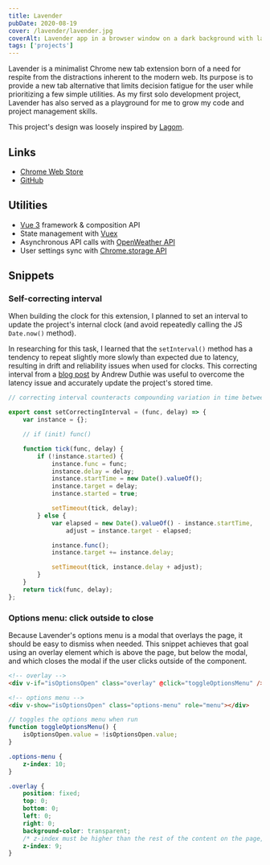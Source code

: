 ```yaml
---
title: Lavender
pubDate: 2020-08-19
cover: /lavender/lavender.jpg
coverAlt: Lavender app in a browser window on a dark background with lavender plants, moon and stars
tags: ['projects']
---
```


Lavender is a minimalist Chrome new tab extension born of a need for respite from the distractions inherent to the modern web. Its purpose is to provide a new tab alternative that limits decision fatigue for the user while prioritizing a few simple utilities. As my first solo development project, Lavender has also served as a playground for me to grow my code and project management skills.

This project's design was loosely inspired by [Lagom](http://lagom.io).

## Links

- [Chrome Web Store](https://chrome.google.com/webstore/detail/lavender-new-tab/ffobepdbanoiodmfimpmanafepclokbc)
- [GitHub](https://github.com/fvrests/lavender)

## Utilities

- [Vue 3](https://vuejs.org) framework & composition API
- State management with [Vuex](https://vuex.vuejs.org)
- Asynchronous API calls with [OpenWeather API](https://openweathermap.org/)
- User settings sync with [Chrome.storage API](https://developer.chrome.com/docs/extensions/reference/storage/)

## Snippets

### Self-correcting interval

When building the clock for this extension, I planned to set an interval to update the project's internal clock (and avoid repeatedly calling the JS `Date.now()` method).

In researching for this task, I learned that the `setInterval()` method has a tendency to repeat slightly more slowly than expected due to latency, resulting in drift and reliability issues when used for clocks. This correcting interval from a [blog post](https://andrewduthie.com/2013/12/31/creating-a-self-correcting-alternative-to-javascripts-setinterval/) by Andrew Duthie was useful to overcome the latency issue and accurately update the project's stored time.

```js
// correcting interval counteracts compounding variation in time between ticks that would occur using setInterval

export const setCorrectingInterval = (func, delay) => {
	var instance = {};

	// if (init) func()

	function tick(func, delay) {
		if (!instance.started) {
			instance.func = func;
			instance.delay = delay;
			instance.startTime = new Date().valueOf();
			instance.target = delay;
			instance.started = true;

			setTimeout(tick, delay);
		} else {
			var elapsed = new Date().valueOf() - instance.startTime,
				adjust = instance.target - elapsed;

			instance.func();
			instance.target += instance.delay;

			setTimeout(tick, instance.delay + adjust);
		}
	}
	return tick(func, delay);
};
```

### Options menu: click outside to close

Because Lavender's options menu is a modal that overlays the page, it should be easy to dismiss when needed. This snippet achieves that goal using an overlay element which is above the page, but below the modal, and which closes the modal if the user clicks outside of the component.

```html
<!-- overlay -->
<div v-if="isOptionsOpen" class="overlay" @click="toggleOptionsMenu" />

<!-- options menu -->
<div v-show="isOptionsOpen" class="options-menu" role="menu"></div>
```

```js
// toggles the options menu when run
function toggleOptionsMenu() {
	isOptionsOpen.value = !isOptionsOpen.value;
}
```

```css
.options-menu {
	z-index: 10;
}

.overlay {
	position: fixed;
	top: 0;
	bottom: 0;
	left: 0;
	right: 0;
	background-color: transparent;
	/* z-index must be higher than the rest of the content on the page, so that clicking anywhere outside the modal will activate the function, and lower than the modal to prevent interference. I used 9, since my menu is at z=10 and the rest of my page content is at z=0 */
	z-index: 9;
}
```

